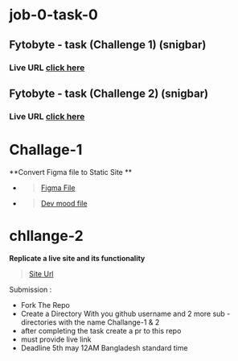 # job-0-task-0

## Fytobyte - task (Challenge 1) (snigbar)

### Live URL [click here](https://job-0-task-0-theta.vercel.app/)

## Fytobyte - task (Challenge 2) (snigbar)

### Live URL [click here](https://data-table-tanstack.vercel.app/)

# Challage-1

**Convert Figma file to Static Site **

- > [Figma File](https://www.figma.com/file/gom2LU5icGzs4gGtqW0RSz/task-0?type=design&node-id=0%3A1&mode=design&t=FqKVtY2e4m8KzQX5-1)
- > [Dev mood file](https://www.figma.com/file/gom2LU5icGzs4gGtqW0RSz/task-0?type=design&node-id=0%3A1&mode=dev&t=1H7PRNHBgSabOjgG-1)

# chllange-2

**Replicate a live site and its functionality**

> [Site Url](https://task-o.vercel.app/)

Submission :

- Fork The Repo
- Create a Directory With you github username and 2 more sub - directories with the name Challange-1 & 2
- after completing the task create a pr to this repo
- must provide live link
- Deadline 5th may 12AM Bangladesh standard time
